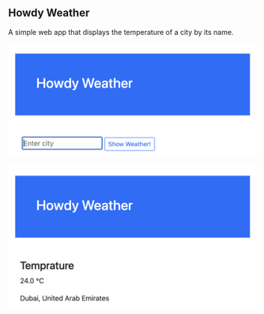## Howdy Weather

A simple web app that displays the temperature of a city by its name.

![image](public/static/Homepage.png)

![image](public/static/Weatherpage.png)

